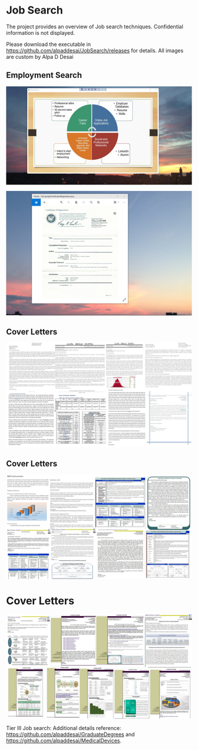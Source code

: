 # Job Search

The project provides an overview of Job search techniques. Confidential information is not displayed. 

Please download the executable in https://github.com/alpaddesai/JobSearch/releases for details. All images are custom by Alpa D Desai

## Employment Search
![image](StartEmploymentImage.jpg)

![image](USCopyrightCertificate.png)

## Cover Letters 
![image](CoverLettersI.jpg)

## Cover Letters
![image](CoverLettersII.jpg)

# Cover Letters
![image](CoverLettersIII.jpg)

Tier III Job search: Additional details reference:  https://github.com/alpaddesai/GraduateDegrees and https://github.com/alpaddesai/MedicalDevices.
